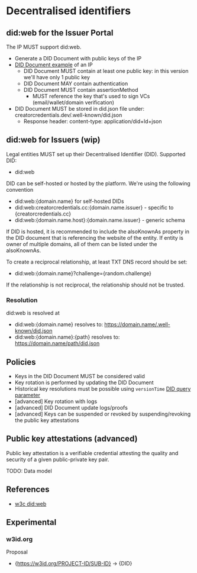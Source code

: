 # Decentralised identifiers

## did:web for the Issuer Portal

The IP MUST support did:web.

- Generate a DID Document with public keys of the IP
- [DID Document example](./examples/issuer-portal-did.json) of an IP
  - DID Document MUST contain at least one public key: in this version we'll have only 1 public key
  - DID Document MAY contain authentication
  - DID Document MUST contain assertionMethod
    - MUST reference the key that's used to sign VCs (email/wallet/domain verification)
- DID Document MUST be stored in did.json file under: creatorcredentials.dev/.well-known/did.json
  - Response header: content-type: application/did+ld+json

## did:web for Issuers (wip)

Legal entities MUST set up their Decentralised Identifier (DID). Supported DID:

- did:web

DID can be self-hosted or hosted by the platform. We're using the following convention

- did:web:{domain.name} for self-hosted DIDs
- did:web:creatorcredentials.cc:{domain.name.issuer} - specific to {creatorcredentials.cc}
- did:web:{domain.name.host}:{domain.name.issuer} - generic schema

If DID is hosted, it is recommended to include the alsoKnownAs property in the DID document that is referencing the website of the entity. If entity is owner of multiple domains, all of them can be listed under the alsoKnownAs.

To create a reciprocal relationship, at least TXT DNS record should be set:

- did:web:{domain.name}?challenge={random.challenge}

If the relationship is not reciprocal, the relationship should not be trusted.

### Resolution

did:web is resolved at

- did:web:{domain.name} resolves to: <https://domain.name/.well-known/did.json>
- did:web:{domain.name}:{path} resolves to: <https://domain.name/path/did.json>

## Policies

- Keys in the DID Document MUST be considered valid
- Key rotation is performed by updating the DID Document
- Historical key resolutions must be possible using `versionTime` [DID query parameter](https://w3c.github.io/did-core/#did-parameters)
- [advanced] Key rotation with logs
- [advanced] DID Document update logs/proofs
- [advanced] Keys can be suspended or revoked by suspending/revoking the public key attestations

## Public key attestations (advanced)

Public key attestation is a verifiable credential attesting the quality and security of a given public-private key pair.

TODO: Data model

## References

- [w3c did:web](https://w3c-ccg.github.io/did-method-web/)

## Experimental

### w3id.org

Proposal

- {https://w3id.org/PROJECT-ID/SUB-ID} -> {DID}
